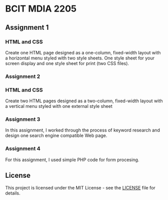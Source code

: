 # BCIT MDIA 2205

## Assignment 1
### HTML and CSS

Create one HTML page designed as a one-column, fixed-width layout with a horizontal menu styled with two style sheets. One style sheet for your screen display and one style sheet for print (two CSS files).

### Assignment 2
### HTML and CSS
Create two HTML pages designed as a two-column, fixed-width layout with a vertical menu styled with one external style sheet

### Assignment 3
In this assignment, I worked through the process of keyword research and design one search engine compatible Web page.

### Assignment 4
For this assignment, I used simple PHP code for form procesing.

## License

This project is licensed under the MIT License - see the [LICENSE](LICENSE) file for details.
